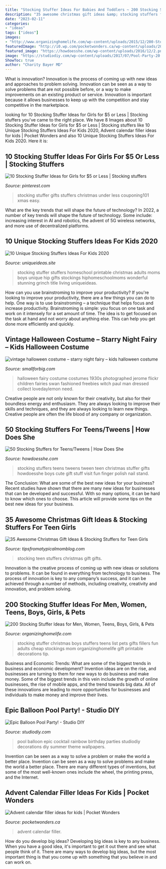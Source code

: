 ```yaml
---
title: "Stocking Stuffer Ideas For Babies And Toddlers ~ 200 Stocking Stuffer Ideas For Men, Women, Teens, Boys, Girls, &amp; Pets"
description: "35 awesome christmas gift ideas &amp; stocking stuffers for teen girls"
date: "2023-02-11"
categories:
- "ideas"
tags: ["ideas"]
images:
- "http://www.organizinghomelife.com/wp-content/uploads/2015/12/200-Stocking-Stuffer-Ideas-600.png"
featuredImage: "http://i0.wp.com/pocketwonders.ca/wp-content/uploads/2020/01/Advent-Calendar-Filler-Ideas-for-Kids.png?resize=800%2C1200"
featured_image: "https://howdoesshe.com/wp-content/uploads/2016/12/2.png"
image: "https://studiodiy.com/wp-content/uploads/2017/07/Pool-Party-20.jpg"
ShowToc: true
author: "Charity Bayer MD"
---
```



What is innovation?
Innovation is the process of coming up with new ideas and approaches to problem solving. Innovation can be seen as a way to solve problems that are not possible before, or a way to make improvements on an existing product or service. Innovation is important because it allows businesses to keep up with the competition and stay competitive in the marketplace.

	

		
looking for 10 Stocking Stuffer Ideas for Girls for $5 or Less | Stocking stuffers you've came to the right place. We have 8 Images about 10 Stocking Stuffer Ideas for Girls for $5 or Less | Stocking stuffers like 10 Unique Stocking Stuffers Ideas For Kids 2020, Advent calendar filler ideas for kids | Pocket Wonders and also 10 Unique Stocking Stuffers Ideas For Kids 2020. Here it is:
		
    
## 10 Stocking Stuffer Ideas For Girls For $5 Or Less | Stocking Stuffers

<img loading=lazy src="https://i.pinimg.com/originals/4d/21/3d/4d213d77709c10dc8d3444f6289bb98a.jpg" onerror="this.onerror=null;this.src='https://tse1.mm.bing.net/th?id=OIP.WrnZbz87l5xqA8RuN1h_UgHaIV&amp;pid=15.1';" alt="10 Stocking Stuffer Ideas for Girls for $5 or Less | Stocking stuffers">

_Source: pinterest.com_

>stocking stuffer gifts stuffers christmas under less couponing101 xmas easy. 

	

What are the key trends that will shape the future of technology?
In 2022, a number of key trends will shape the future of technology. Some include: increasing interest in AI and robotics, the advent of 5G wireless networks, and more use of decentralized platforms.

    
## 10 Unique Stocking Stuffers Ideas For Kids 2020

<img loading=lazy src="https://www.uniqueideas.site/wp-content/uploads/printable-homeschool-stocking-stuffer-ideas-hip-homeschool-moms-5.png" onerror="this.onerror=null;this.src='https://tse3.mm.bing.net/th?id=OIP.m25KilXHe_TihO-5eET_wAHaJN&amp;pid=15.1';" alt="10 Unique Stocking Stuffers Ideas For Kids 2020">

_Source: uniqueideas.site_

>stocking stuffer stuffers homeschool printable christmas adults moms boys unique hip gifts stockings hiphomeschoolmoms wonderful stunning grinch title living uniqueideas. 

	

How can you use brainstroming to improve your productivity?
If you're looking to improve your productivity, there are a few things you can do to help. One way is to use brainstroming – a technique that helps focus and increase productivity. Brainstroming is simple: you focus on one task and work on it intensely for a set amount of time. The idea is to get focused on the task at hand and not worry about anything else. This can help you get done more efficiently and quickly.

    
## Vintage Halloween Costume – Starry Night Fairy – Kids Halloween Costume

<img loading=lazy src="http://smallforbig.com/wp-content/uploads/2014/09/1-7-fairy.jpg" onerror="this.onerror=null;this.src='https://tse1.mm.bing.net/th?id=OIP.b7-7-iyTKURr4bm1qYyzbQHaL8&amp;pid=15.1';" alt="vintage halloween costume – starry night fairy – kids halloween costume">

_Source: smallforbig.com_

>halloween fairy costume costumes 1930s photographed jerome flickr children fairies swan fashioned freebies witch paul man dressed collect lovedaylemon need. 

	

Creative people are not only known for their creativity, but also for their boundless energy and enthusiasm. They are always looking to improve their skills and techniques, and they are always looking to learn new things. Creative people are often the life blood of any company or organization.

    
## 50 Stocking Stuffers For Teens/Tweens | How Does She

<img loading=lazy src="https://howdoesshe.com/wp-content/uploads/2016/12/2.png" onerror="this.onerror=null;this.src='https://tse4.mm.bing.net/th?id=OIP.98dvLPzmzYHQBzZsOsOjiQHaLH&amp;pid=15.1';" alt="50 Stocking Stuffers for Teens/Tweens | How Does She">

_Source: howdoesshe.com_

>stocking stuffers teens tweens tween teen christmas stuffer gifts howdoesshe boys cute gift stuff visit fun finger polish nail stand. 

	

The Conclusion: What are some of the best new ideas for your business?
Recent studies have shown that there are many new ideas for businesses that can be developed and successful. With so many options, it can be hard to know which ones to choose. This article will provide some tips on the best new ideas for your business.

    
## 35 Awesome Christmas Gift Ideas &amp; Stocking Stuffers For Teen Girls

<img loading=lazy src="https://www.tipsfromatypicalmomblog.com/wp-content/uploads/2017/11/35-Christmas-Gifts-and-Stocking-Stuffers-for-Teen-Girls.jpg" onerror="this.onerror=null;this.src='https://tse3.mm.bing.net/th?id=OIP.edo2vTDRR1PtLyr_eGRiKQHaKX&amp;pid=15.1';" alt="35 Awesome Christmas Gift Ideas &amp; Stocking Stuffers for Teen Girls">

_Source: tipsfromatypicalmomblog.com_

>stocking teen stuffers christmas gift gifts. 

	

Innovation is the creative process of coming up with new ideas or solutions to problems. It can be found in everything from technology to business. The process of innovation is key to any company’s success, and it can be achieved through a number of methods, including creativity, creativity and innovation, and problem solving.

    
## 200 Stocking Stuffer Ideas For Men, Women, Teens, Boys, Girls, &amp; Pets

<img loading=lazy src="http://www.organizinghomelife.com/wp-content/uploads/2015/12/200-Stocking-Stuffer-Ideas-600.png" onerror="this.onerror=null;this.src='https://tse1.mm.bing.net/th?id=OIP.aXnCFcsdgyHAlH_JOqMiWwHaJs&amp;pid=15.1';" alt="200 Stocking Stuffer Ideas for Men, Women, Teens, Boys, Girls, &amp; Pets">

_Source: organizinghomelife.com_

>stocking stuffer christmas boys stuffers teens list pets gifts fillers fun adults cheap stockings mom organizinghomelife gift printable decorations tip. 

	

Business and Economic Trends: What are some of the biggest trends in business and economic development?
Invention ideas are on the rise, and businesses are turning to them for new ways to do business and make money. Some of the biggest trends in this vein include the growth of online businesses, the rise of mobile apps, and the trend towards big data. All of these innovations are leading to more opportunities for businesses and individuals to make money and improve their lives.

    
## Epic Balloon Pool Party! - Studio DIY

<img loading=lazy src="https://studiodiy.com/wp-content/uploads/2017/07/Pool-Party-20.jpg" onerror="this.onerror=null;this.src='https://tse3.mm.bing.net/th?id=OIP.Ui4Yvy-fRK2VEItcrZPs9gHaLH&amp;pid=15.1';" alt="Epic Balloon Pool Party! - Studio DIY">

_Source: studiodiy.com_

>pool balloon epic cocktail rainbow birthday parties studiodiy decorations diy summer theme wallpapers. 

	

Invention can be seen as a way to solve a problem or make the world a better place.
Invention can be seen as a way to solve problems and make the world a better place. There are many different types of inventions, but some of the most well-known ones include the wheel, the printing press, and the Internet.

    
## Advent Calendar Filler Ideas For Kids | Pocket Wonders

<img loading=lazy src="http://i0.wp.com/pocketwonders.ca/wp-content/uploads/2020/01/Advent-Calendar-Filler-Ideas-for-Kids.png?resize=800%2C1200" onerror="this.onerror=null;this.src='https://tse4.mm.bing.net/th?id=OIP.6HGeQoyfROAaSHY-UDExYgHaLH&amp;pid=15.1';" alt="Advent calendar filler ideas for kids | Pocket Wonders">

_Source: pocketwonders.ca_

>advent calendar filler. 

	

How do you develop big ideas?
Developing big ideas is key to any business. When you have a good idea, it's important to get it out there and see what people think of it. There are many ways to develop big ideas, but the most important thing is that you come up with something that you believe in and can work on.

